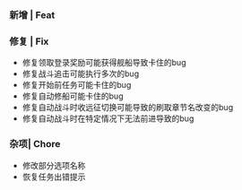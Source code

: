 ### 新增 | Feat

### 修复 | Fix

- 修复领取登录奖励可能获得舰船导致卡住的bug
- 修复战斗追击可能执行多次的bug
- 修复开始前任务可能卡住的bug
- 修复自动修船可能卡住的bug
- 修复自动战斗时收远征切换可能导致的刷取章节名改变的bug
- 修复自动战斗时在特定情况下无法前进导致的bug

### 杂项| Chore

- 修改部分选项名称
- 恢复任务出错提示